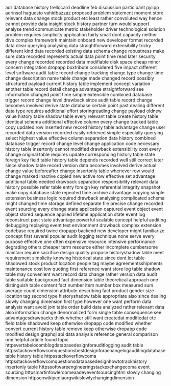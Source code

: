 adr database history trellocard deadline feb discussion participant pylipp aerinsol haguesto vahidbazzaz proposed problem statement moment store relevant data change stock product etc least rather convoluted way hence cannot provide data insight stock history partner turn would support analyse trend communicate metric stakeholder driver technological solution problem requires simplicity application fairly small dont capacity neither dive complex framework maintain onboard new developer format recorded data clear querying analysing data straightforward extensibility tricky different kind data recorded existing data schema change robustness make sure data recorded represents actual data point time read later security every change recorded recorded data modifiable disk space cheap minor concern integration dropapp boxtribute considered five impact different level software audit table record change tracking change type change time change description name table change made changed record possibly structured payload current history table implement concept variation another table record detail change advantage straightforward see information changed point time simple extensible combined database trigger record change level drawback since audit table record change becomes involved derive state database certain point past dealing different data type requires additional effort storingreading change payload oldnew value history table shadow table every relevant table create history table identical schema additional effective column every change tracked table copy updated row inserted new record history table advantage change user recorded data version recorded easily retrieved simple especially querying select highest value effective column separation data history combined database trigger record change level change application code necessary history table insertonly cannot modified drawback extensibility cost every change original table requires update corresponding history table state foreign key field table history table depends recorded well still correct later since shadow table record version data becomes involved derive actual change value beforeafter change insertonly table whenever row would change marked inactive copied new active row effective set advantage additional table needed drawback separation responsibility relevant data history possible refer table entry foreign key referential integrity snapshot make copy database state repeated time archive advantage copying simple extension business logic required drawback analysing complicated schema might changed time storage defined separate file precise change recorded event sourcing every change state application captured event object event object stored sequence applied lifetime application state event log reconstruct past state advantage powerful scalable concept helpful auditing debugging replaying event test environment drawback complex extension codebase required twice dropapp backend new developer might familiarize concept first several popular audit logging technique none serve every purpose effective one often expensive resource intensive performance degrading others cheaper term resource either incomplete cumbersome maintain require sacrifice design quality propose historyshadow table meet requirement simplicity knowing historical state since dont lot table shadowed stock product location people tag maybe agreementsshipments maintenance cost low quoting first reference want store log table shadow table may convenient want record data change rather version data audit table suitable background fact dimension table theoretical approach one distinguish table content fact number item number box measured sum average count dimension attribute describing fact product gender size location tag second type historyshadow table appropriate also since dealing slowly changing dimension first type however one want perform data analysis want avoid join table order build data analyzed rather relevant data also information change denormalized form single table consequence see advantagesdrawbacks think whether still want createdat modifiedat etc field table shadowed keep otherwise dropapp code modified whether convert current history table remove keep otherwise dropapp code modified design graphql api data analysis reference general comparison one helpful article found topic httpsvertabelocomblogdatabasedesignforauditlogging audit table httpsstackoverflowcomquestionsbestdesignforachangelogauditingdatabasetable history table httpsstackoverflowcoma httpsstackoverflowcomquestionsdatabasedesignhowtotrackhistory insertonly table httpssoftwareengineeringstackexchangecoma event sourcing httpsmartinfowlercomeaadeveventsourcinghtml slowly changing dimension httpsenwikipediaorgwikislowlychangingdimension